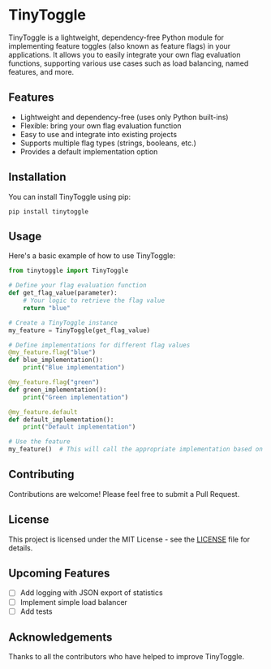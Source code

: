 # TinyToggle

TinyToggle is a lightweight, dependency-free Python module for implementing feature toggles (also known as feature flags) in your applications. It allows you to easily integrate your own flag evaluation functions, supporting various use cases such as load balancing, named features, and more.

## Features

- Lightweight and dependency-free (uses only Python built-ins)
- Flexible: bring your own flag evaluation function
- Easy to use and integrate into existing projects
- Supports multiple flag types (strings, booleans, etc.)
- Provides a default implementation option

## Installation

You can install TinyToggle using pip:

```
pip install tinytoggle
```

## Usage

Here's a basic example of how to use TinyToggle:

```python
from tinytoggle import TinyToggle

# Define your flag evaluation function
def get_flag_value(parameter):
    # Your logic to retrieve the flag value
    return "blue"

# Create a TinyToggle instance
my_feature = TinyToggle(get_flag_value)

# Define implementations for different flag values
@my_feature.flag("blue")
def blue_implementation():
    print("Blue implementation")

@my_feature.flag("green")
def green_implementation():
    print("Green implementation")

@my_feature.default
def default_implementation():
    print("Default implementation")

# Use the feature
my_feature()  # This will call the appropriate implementation based on the flag value
```

## Contributing

Contributions are welcome! Please feel free to submit a Pull Request.

## License

This project is licensed under the MIT License - see the [LICENSE](LICENSE) file for details.

## Upcoming Features

- [ ] Add logging with JSON export of statistics
- [ ] Implement simple load balancer
- [ ] Add tests

## Acknowledgements

Thanks to all the contributors who have helped to improve TinyToggle.
